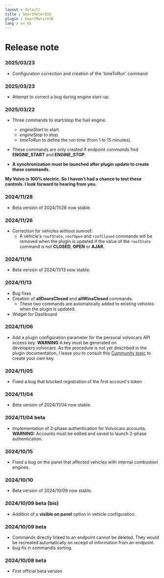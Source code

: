 ```yaml
---
layout : default
title : SmartMeterUSB
plugin : SmartMeterUSB
lang : en_US
---
```


# Release note

### 2025/03/23
+ Configuration correction and creation of the 'timeToRun' command

### 2025/03/23
+ Attempt to correct a bug during engine start-up.

### 2025/03/22
+ Three commands to start/stop the fuel engine.
  + *engineStart* to start.
  + *engineStop* to stop.
  + *timeToRun* to define the run time (from 1 to 15 minutes).

+ These commands are only created if endpoint *commands* find **ENGINE_START** and **ENGINE_STOP**.
+ **A synchronization must be launched after plugin update to create these commands**.

**My Volvo is 100% electric. So I haven't had a chance to test these controls. I look forward to hearing from you.**

### **2024/11/28**
+ Beta version of 2024/11/26 now stable.

### 2024/11/26
+ Correction for vehicles without sunroof:
  + A vehicle's `roofState`, `roofOpen` and `roofClosed` commands will be removed when the plugin is updated if
    the value of the `roofState` command is not **CLOSED**, **OPEN** or **AJAR**.

### **2024/11/16**
+ Beta version of 2024/11/13 now stable.

### 2024/11/13 
+ Bug fixes
+ Creation of **allDoorsClosed** and **allWinsClosed** commands.
   + These two commands are automatically added to existing vehicles when the plugin is updated.
+ Widget for Dashboard 

### **2024/11/06**
+ Add a plugin configuration parameter for the personal volvocars API access key.
  **WARNING** A key must be generated on developers.volvocars. As the procedure is not yet described in the plugin documentation,
  I leave you to consult this [Cummunity topic](https://community.jeedom.com/t/le-plugin-volvo-ne-fonctionnera-quune-partie-de-la-journee/133401/2?u=ktn)
  to create your own key.

### **2024/11/05**
+ Fixed a bug that blocked registration of the first account's token

### **2024/11/04**
+ Beta version of 2024/11/04 now stable.

### 2024/11/04 beta
+ Implementation of 2-phase authentication for Volvocars accounts.     
  **WARNING:**
  Accounts must be edited and saved to launch 2-phase authentication.

### **2024/10/15**
+ Fixed a bug on the panel that affected vehicles with internal combustion engines.

### **2024/10/10**
+ Beta version of 2024/10/09 now stable.

### 2024/10/09 beta (bis)
+ Addition of a **visible on panel** option in vehicle configuration.

### 2024/10/09 beta
+ Commands directly linked to an endpoint cannot be deleted. They would be recreated
  automatically on receipt of information from an endpoint.
+ bug fix in commandis sorting.

### 2024/10/08 beta
+ First official beta version
